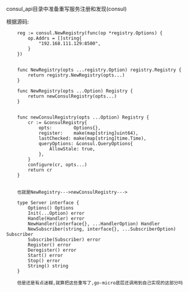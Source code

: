 consul_api目录中准备重写服务注册和发现(consul)

根据源码:
    
    	reg := consul.NewRegistry(func(op *registry.Options) {
    		op.Addrs = []string{
    			"192.168.111.129:8500",
    		}
    	})
    	
    	
    	func NewRegistry(opts ...registry.Option) registry.Registry {
        	return registry.NewRegistry(opts...)
        }
        
        func NewRegistry(opts ...Option) Registry {
        	return newConsulRegistry(opts...)
        }
        
        
        func newConsulRegistry(opts ...Option) Registry {
        	cr := &consulRegistry{
        		opts:        Options{},
        		register:    make(map[string]uint64),
        		lastChecked: make(map[string]time.Time),
        		queryOptions: &consul.QueryOptions{
        			AllowStale: true,
        		},
        	}
        	configure(cr, opts...)
        	return cr
        }
        
        
        也就是NewRegistry--->newConsulRegistry--->
        
        type Server interface {
        	Options() Options
        	Init(...Option) error
        	Handle(Handler) error
        	NewHandler(interface{}, ...HandlerOption) Handler
        	NewSubscriber(string, interface{}, ...SubscriberOption) Subscriber
        	Subscribe(Subscriber) error
        	Register() error
        	Deregister() error
        	Start() error
        	Stop() error
        	String() string
        }
        
        但是还是有点迷糊,就算把这些重写了,go-micro底层还调用到自己实现的这部分吗